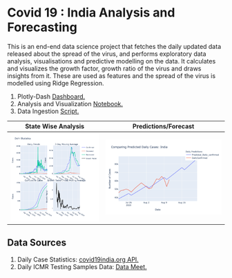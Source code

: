 
# Covid 19 : India Analysis and Forecasting
<p>This is an end-end data science project that fetches the daily updated data released about the spread of the virus, and performs exploratory data analysis, visualisations and predictive modelling on the data. 
    It calculates and visualizes the growth factor, growth ratio of the virus and draws insights from it. These are used as features and the spread of the virus is modelled using Ridge Regression.</p>
    
1. Plotly-Dash [Dashboard.](https://covid-dashboard-jwn6dxvs6a-ts.a.run.app)
2. Analysis and Visualization [Notebook.](https://nbviewer.jupyter.org/github/DnanaDev/Covid19-India-Analysis-and-Forecasting/blob/master/COVID19_India_Analysis_Forecasting.ipynb)
2. Data Ingestion [Script.](Data/india_API_data/Covid19_india_org_api.py)

State Wise Analysis            |  Predictions/Forecast
:-------------------------:|:-------------------------:
![Delhi](Graphs/state_stats.png)  |  ![Predictions](Graphs/Predictions.png)

## Data Sources
1. Daily Case Statistics: [covid19india.org API.](https://github.com/covid19india/api)
2. Daily ICMR Testing Samples Data: [Data Meet.](https://github.com/datameet/covid19)


